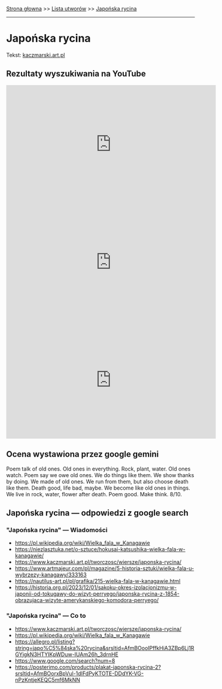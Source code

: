 [Strona głowna](../index.md) >> [Lista utworów](../list.md) >> [Japońska rycina](183.md)

---

# Japońska rycina

Tekst: [kaczmarski.art.pl](https://www.kaczmarski.art.pl/tworczosc/wiersze/japonska-rycina/)

## Rezultaty wyszukiwania na YouTube

<iframe width="560" height="315" src="https://www.youtube.com/embed/0g9YMtYa5f4?si=IdontcarewhotheIRSsendsImnotpayingtaxes" title="YouTube video player" frameborder="0" allow="accelerometer; autoplay; clipboard-write; encrypted-media; gyroscope; picture-in-picture; web-share" referrerpolicy="strict-origin-when-cross-origin" allowfullscreen></iframe>

<iframe width="560" height="315" src="https://www.youtube.com/embed/yVV3dizsXiY?si=IdontcarewhotheIRSsendsImnotpayingtaxes" title="YouTube video player" frameborder="0" allow="accelerometer; autoplay; clipboard-write; encrypted-media; gyroscope; picture-in-picture; web-share" referrerpolicy="strict-origin-when-cross-origin" allowfullscreen></iframe>

<iframe width="560" height="315" src="https://www.youtube.com/embed/QwR8DXyWx2E?si=IdontcarewhotheIRSsendsImnotpayingtaxes" title="YouTube video player" frameborder="0" allow="accelerometer; autoplay; clipboard-write; encrypted-media; gyroscope; picture-in-picture; web-share" referrerpolicy="strict-origin-when-cross-origin" allowfullscreen></iframe>

## Ocena wystawiona przez google gemini

Poem talk of old ones. Old ones in everything. Rock, plant, water. Old ones watch. Poem say we owe old ones. We do things like them. We show thanks by doing. We made of old ones. We run from them, but also choose death like them. Death good, life bad, maybe. We become like old ones in things. We live in rock, water, flower after death. Poem good. Make think. 8/10.


## Japońska rycina — odpowiedzi z google search

### "Japońska rycina" — Wiadomości

 - <https://pl.wikipedia.org/wiki/Wielka_fala_w_Kanagawie>
 - <https://niezlasztuka.net/o-sztuce/hokusai-katsushika-wielka-fala-w-kanagawie/>
 - <https://www.kaczmarski.art.pl/tworczosc/wiersze/japonska-rycina/>
 - <https://www.artmajeur.com/pl/magazine/5-historia-sztuki/wielka-fala-u-wybrzezy-kanagawy/333163>
 - <https://nautilus-art.pl/pl/grafika/215-wielka-fala-w-kanagawie.html>
 - <https://historia.org.pl/2023/12/01/sakoku-okres-izolacjonizmu-w-japonii-od-tokugawy-do-wizyt-perryego/japonska-rycina-z-1854-obrazujaca-wizyte-amerykanskiego-komodora-perryego/>

### "Japońska rycina" — Co to

 - <https://www.kaczmarski.art.pl/tworczosc/wiersze/japonska-rycina/>
 - <https://pl.wikipedia.org/wiki/Wielka_fala_w_Kanagawie>
 - <https://allegro.pl/listing?string=japo%C5%84ska%20rycina&srsltid=AfmBOooIPffkHiA3ZBp6Lj1RGYjgkN3HTYIKpWDuw-IUAm26h_3drnHE>
 - <https://www.google.com/search?num=8>
 - <https://posterimo.com/products/plakat-japonska-rycina-2?srsltid=AfmBOorxBpVul-1dIFdPyKTOTE-DDdYK-VG-nPzKntjeKEQC5mf6MkNN>

